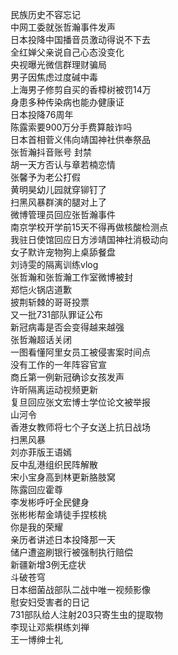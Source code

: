 民族历史不容忘记  
中网工委就张哲瀚事件发声  
日本投降中国播音员激动得说不下去  
全红婵父亲说自己心态没变化  
央视曝光微信群理财骗局  
男子因焦虑过度碱中毒  
上海男子修剪自买的香樟树被罚14万  
身患多种传染病也能办健康证  
日本投降76周年  
陈露索要900万分手费算敲诈吗  
日本首相菅义伟向靖国神社供奉祭品  
张哲瀚抖音账号 封禁  
胡一天方否认与章若楠恋情  
张馨予为老公打假  
黄明昊幼儿园就穿铆钉了  
扫黑风暴群演的腿对上了  
微博管理员回应张哲瀚事件  
南京学校开学前15天不得再做核酸检测点  
我驻日使馆回应日方涉靖国神社消极动向  
女子默许宠物狗上桌舔餐盘  
刘诗雯的隔离训练vlog  
张哲瀚和张哲瀚工作室微博被封  
郑恺火锅店道歉  
披荆斩棘的哥哥投票  
又一批731部队罪证公布  
新冠病毒是否会变得越来越强  
张哲瀚超话关闭  
一图看懂阿里女员工被侵害案时间点  
没有工作的一年阵容官宣  
商丘第一例新冠确诊女孩发声  
许昕隔离运动视频更新  
复旦回应张文宏博士学位论文被举报  
山河令  
香港女教师将七个子女送上抗日战场  
扫黑风暴  
刘亦菲版王语嫣  
反中乱港组织民阵解散  
宋小宝身高到林更新胳肢窝  
陈露回应霍尊  
李发彬呼吁全民健身  
张彬彬帮金靖徒手捏核桃  
你是我的荣耀  
亲历者讲述日本投降那一天  
储户遭盗刷银行被强制执行赔偿  
新疆新增3例无症状  
斗破苍穹  
日本细菌战部队二战中唯一视频影像  
慰安妇受害者的日记  
731部队给人注射203只寄生虫的提取物  
李现让邓紫棋练刘禅  
王一博绅士礼  
